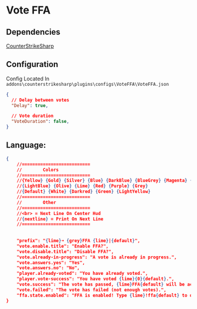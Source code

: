 # Vote FFA

## Dependencies
[CounterStrikeSharp](https://github.com/roflmuffin/CounterStrikeSharp/releases)

## Configuration

Config Located In `addons\counterstrikesharp\plugins\configs\VoteFFA\VoteFFA.json`
>

```json
{
  // Delay between votes
  "Delay": true,

  // Vote duration
  "VoteDuration": false,
}
```

## Language:
```json
{
	//==========================
	//        Colors
	//==========================
	//{Yellow} {Gold} {Silver} {Blue} {DarkBlue} {BlueGrey} {Magenta} {LightRed}
	//{LightBlue} {Olive} {Lime} {Red} {Purple} {Grey}
	//{Default} {White} {Darkred} {Green} {LightYellow}
	//==========================
	//        Other
	//==========================
	//<br> = Next Line On Center Hud 
	//{nextline} = Print On Next Line
	//==========================
	
	
	"prefix": "{lime}➜ {grey}FFA {lime}|{default}",
	"vote.enable.title": "Enable FFA?",
	"vote.disable.title": "Disable FFA?",
	"vote.already-in-progress": "A vote is already in progress.",
	"vote.answers.yes": "Yes",
	"vote.answers.no": "No",
	"player.already-voted": "You have already voted.",
	"player.vote-success": "You have voted {lime}{0}{default}.",
	"vote.success": "The vote has passed, {lime}FFA{default} will be activated from the next round.",
	"vote.failed": "The vote has failed (not enough votes).",
	"ffa.state.enabled": "FFA is enabled! Type {lime}!ffa{default} to disable it."
}
```